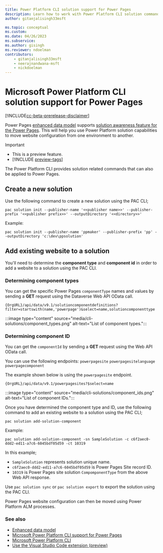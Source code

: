 ```yaml
---
title: Power Platform CLI solution support for Power Pages
description: Learn how to work with Power Platform CLI solution commands for a Power Pages site.
author: gitanjalisingh33msft

ms.topic: conceptual
ms.custom: 
ms.date: 04/26/2023
ms.subservice: 
ms.author: gisingh
ms.reviewer: ndoelman
contributors:
    - gitanjalisingh33msft
    - neerajnandwana-msft
    - nickdoelman
---
```


# Microsoft Power Platform CLI solution support for Power Pages

[!INCLUDE[cc-beta-prerelease-disclaimer](../includes/cc-beta-prerelease-disclaimer.md)]

Power Pages [enhanced data model](../admin/enhanced-data-model.md) supports [solution awareness feature for the Power Pages](power-pages-solutions.md). This will help you use Power Platform solution capabilities to move website configuration from one environment to another.

> [!IMPORTANT]
> - This is a preview feature.
> - [!INCLUDE [preview-tags](../includes/cc-preview-features-definition.md)]

The Power Platform CLI provides solution related commands that can also be applied to Power Pages.

## Create a new solution

Use the following command to create a new solution using the PAC CLI;

`pac solution init --publisher-name '<<publisher name>>' --publisher-prefix '<<publisher prefix>>' --outputDirectory '<<directory>>'`

Example:

`pac solution init --publisher-name 'ppmaker' --publisher-prefix 'pp' --outputDirectory 'c:\dev\ppsolution'`

## Add existing website to a solution

You'll need to determine the **component type** and **component id** in order to add a website to a solution using the PAC CLI.

### Determining component types

You can get the specific Power Pages `componentType` names and values by sending a **GET** request using the Dataverse Web API OData call. 

`{OrgURL}/api/data/v9.1/solutioncomponentdefinitions?filter=startswith(name,'powerpage')&select=name,solutioncomponenttype`

:::image type="content" source="media/cli-solutions/component_types.png" alt-text="List of component types.":::

### Determining component ID

You can get the `componentId` by sending a **GET** request using the Web API OData call.

You can use the following endpoints:
`powerpagesite`
`powerpagesitelanguage`
`powerpagecomponent`

The example shown below is using the `powerpagesite` endpoint.

`{OrgURL}/api/data/v9.1/powerpagesites?$select=name`

:::image type="content" source="media/cli-solutions/component_ids.png" alt-text="List of component IDs.":::

Once you have determined the component type and ID, use the following command to add an existing website to a solution using the PAC CLI;

`pac solution add-solution-component`

Example:

`pac solution add-solution-component -sn SampleSolution -c c6f2aec0-ddd2-ed11-a7c6-6045bdf05d59 -ct 10319`

In this example; 
- `SampleSolution` represents solution unique name.
- `c6f2aec0-ddd2-ed11-a7c6-6045bdf05d59` is Power Pages Site record ID.
- `10319` is Power Pages site solution `CompomponentType` from the above Web API response.

Use `pac solution sync` or `pac solution export` to export the solution using the PAC CLI.

Power Pages website configuration can then be moved using Power Platform ALM processes.

### See also

- [Enhanced data model](../admin/enhanced-data-model.md)
- [Microsoft Power Platform CLI support for Power Pages](power-platform-cli.md)
- [Microsoft Power Platform CLI](/power-platform/developer/cli/introduction)
- [Use the Visual Studio Code extension (preview)](vs-code-extension.md)

